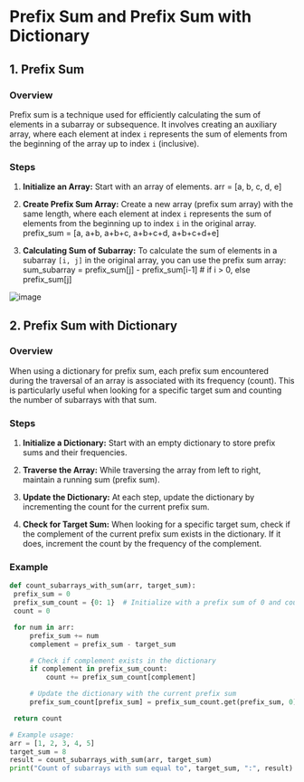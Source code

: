# Prefix Sum and Prefix Sum with Dictionary

## 1. Prefix Sum

### Overview

Prefix sum is a technique used for efficiently calculating the sum of elements in a subarray or subsequence. It involves creating an auxiliary array, where each element at index `i` represents the sum of elements from the beginning of the array up to index `i` (inclusive).

### Steps

1. **Initialize an Array:** Start with an array of elements.
   arr = [a, b, c, d, e]


2. **Create Prefix Sum Array:** Create a new array (prefix sum array) with the same length, where each element at index `i` represents the sum of elements from the beginning up to index `i` in the original array.
   prefix_sum = [a, a+b, a+b+c, a+b+c+d, a+b+c+d+e]


3. **Calculating Sum of Subarray:** To calculate the sum of elements in a subarray `[i, j]` in the original array, you can use the prefix sum array:
    sum_subarray = prefix_sum[j] - prefix_sum[i-1] # if i > 0, else prefix_sum[j]




![image](https://github.com/sudh29/Interview_Questions/assets/73557822/816eeb07-ea32-462c-912c-bbfdc839c2ae)


## 2. Prefix Sum with Dictionary

### Overview

When using a dictionary for prefix sum, each prefix sum encountered during the traversal of an array is associated with its frequency (count). This is particularly useful when looking for a specific target sum and counting the number of subarrays with that sum.

### Steps

1. **Initialize a Dictionary:** Start with an empty dictionary to store prefix sums and their frequencies.

2. **Traverse the Array:** While traversing the array from left to right, maintain a running sum (prefix sum).

3. **Update the Dictionary:** At each step, update the dictionary by incrementing the count for the current prefix sum.

4. **Check for Target Sum:** When looking for a specific target sum, check if the complement of the current prefix sum exists in the dictionary. If it does, increment the count by the frequency of the complement.

### Example

```python
def count_subarrays_with_sum(arr, target_sum):
 prefix_sum = 0
 prefix_sum_count = {0: 1}  # Initialize with a prefix sum of 0 and count 1
 count = 0

 for num in arr:
     prefix_sum += num
     complement = prefix_sum - target_sum

     # Check if complement exists in the dictionary
     if complement in prefix_sum_count:
         count += prefix_sum_count[complement]

     # Update the dictionary with the current prefix sum
     prefix_sum_count[prefix_sum] = prefix_sum_count.get(prefix_sum, 0) + 1

 return count

# Example usage:
arr = [1, 2, 3, 4, 5]
target_sum = 8
result = count_subarrays_with_sum(arr, target_sum)
print("Count of subarrays with sum equal to", target_sum, ":", result)


